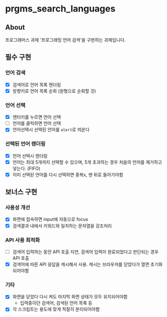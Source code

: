 # prgms_search_languages
## About
프로그래머스 과제 '프로그래밍 언어 검색'을 구현하는 과제입니다.

## 필수 구현
### 언어 검색
- [x] 검색어로 언어 목록 렌더링
- [x] 방향키로 언어 목록 순회 (원형으로 순회할 것)

### 언어 선택
- [x] 엔터키를 누르면 언어 선택
- [ ] 언어를 클릭하면 언어 선택
- [x] 언어선택시 선택된 언어를 `alert`로 띄운다

### 선택된 언어 렌더링
- [x] 언어 선택시 렌더링
- [x] 언어는 최대 5개까지 선택할 수 있으며, 5개 초과하는 경우 처음의 언어를 제거하고 넣는다. (FIFO)
- [x] 이미 선택된 언어를 다시 선택하면 중복x, 맨 뒤로 들어가야함

## 보너스 구현
### 사용성 개선
- [x] 화면에 접속하면 input에 자동으로 focus
- [x] 검색결과 내에서 키워드와 일치하는 문자열을 강조처리
### API 사용 최적화
- [ ] 검색어 입력하는 동안 API 호출 지연, 검색어 입력이 완료되었다고 판단되는 경우 API 호출
- [x] 검색어에 따른 API 응답을 캐시해서 사용. 캐시는 브라우저를 닫았다가 열면 초기화 되어야함
### 기타
- [x] 화면을 닫았다 다시 켜도 마지막 화면 상태가 모두 유지되어야함
	- 입력중이던 검색어, 검색된 언어 목록 등
- [x] 각 스크립트는 용도에 맞게 적절히 분리되어야함